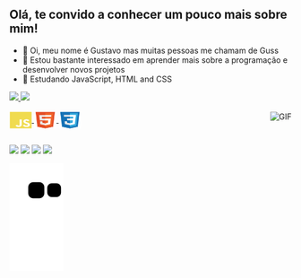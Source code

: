 ## Olá, te convido a conhecer um pouco mais sobre mim!

- 👋 Oi, meu nome é Gustavo mas muitas pessoas me chamam de Guss
- 👀 Estou bastante interessado em aprender mais sobre a programação e desenvolver novos projetos
- 📗 Estudando JavaScript, HTML and CSS
<div>
  <a href="https://www.linkedin.com/in/gustavohenrique329/">
  <img height="165em" src="https://github-readme-stats.vercel.app/api?username=Gustavo329&show_icons=true&theme=tokyonight&include_all_commits=true&count_private=true"/>
  <img height="165em" src="https://github-readme-stats.vercel.app/api/top-langs/?username=Gustavo329&layout=compact&langs_count=7&theme=tokyonight"/>
</div>
  
<div style="display: inline_block"><br>
  <img align="center" alt="Guss-Js" height="30" width="40" src="https://raw.githubusercontent.com/devicons/devicon/master/icons/javascript/javascript-plain.svg">
  <img align="center" alt="Guss-HTML" height="30" width="40" src="https://raw.githubusercontent.com/devicons/devicon/master/icons/html5/html5-original.svg">
  <img align="center" alt="Guss-CSS" height="30" width="40" src="https://raw.githubusercontent.com/devicons/devicon/master/icons/css3/css3-original.svg">
  <img align="right" alt="GIF" src="https://cdn.discordapp.com/attachments/818589898432839775/877260899751165952/picasion.com_09aa3a3c72c4a52b72da76c182f05231.gif">
</div>
  
   ##
  
  <div> 
  <a href="https://web.digitalinnovation.one/users/gustavo_329henrique?tab=achievements"><img src="https://img.shields.io/badge/%20-Digital innovation one-important?style=for-the-badge&logo="></a>
 	<a href="https://www.twitch.tv/gustavo329_" target="_blank"><img src="https://img.shields.io/badge/Twitch-9146FF?style=for-the-badge&logo=twitch&logoColor=white" target="_blank"></a>
  <a href = "mailto:gustavo.329henrique@gmail.com"><img src="https://img.shields.io/badge/-Gmail-%23333?style=for-the-badge&logo=gmail&logoColor=white" target="_blank"></a>
  <a href="https://www.linkedin.com/in/gustavohenrique329/" target="_blank"><img src="https://img.shields.io/badge/-LinkedIn-%230077B5?style=for-the-badge&logo=linkedin&logoColor=white" target="_blank"></a> 
 
  ![Snake animation](https://github.com/rafaballerini/rafaballerini/blob/output/github-contribution-grid-snake.svg)
 

</div>

